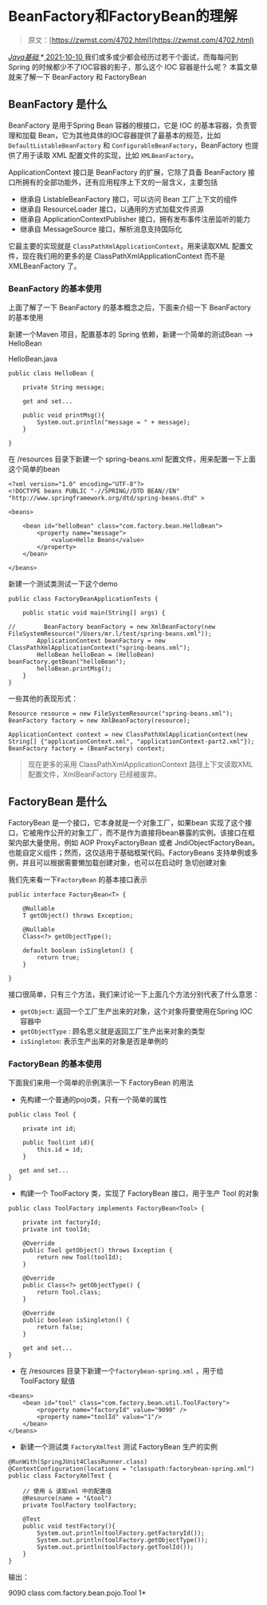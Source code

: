 <!--yml
category: 未分类
date: 0001-01-01 00:00:00
-->

# BeanFactory和FactoryBean的理解

> 原文：[https://zwmst.com/4702.html](https://zwmst.com/4702.html)

   [ *Java基础* ](https://zwmst.com/java%e5%9f%ba%e7%a1%80)*[ <time datetime="2021-10-10T15:40:07+08:00"> 2021-10-10 </time> ](https://zwmst.com/4702.html)  我们或多或少都会经历过若干个面试，而每每问到 Spring 的时候都少不了IOC容器的影子，那么这个 IOC 容器是什么呢？ 本篇文章就来了解一下 BeanFactory 和 FactoryBean

## BeanFactory 是什么

BeanFactory 是用于Spring Bean 容器的根接口，它是 IOC 的基本容器，负责管理和加载 Bean，它为其他具体的IOC容器提供了最基本的规范，比如 `DefaultListableBeanFactory` 和 `ConfigurableBeanFactory`，BeanFactory 也提供了用于读取 XML 配置文件的实现，比如 `XMLBeanFactory`。

ApplicationContext 接口是 BeanFactory 的扩展，它除了具备 BeanFactory 接口所拥有的全部功能外，还有应用程序上下文的一层含义，主要包括

*   继承自 ListableBeanFactory 接口，可以访问 Bean 工厂上下文的组件
*   继承自 ResourceLoader 接口，以通用的方式加载文件资源
*   继承自 ApplicationContextPublisher 接口，拥有发布事件注册监听的能力
*   继承自 MessageSource 接口，解析消息支持国际化

它最主要的实现就是 `ClassPathXmlApplicationContext`，用来读取XML 配置文件，现在我们用的更多的是 ClassPathXmlApplicationContext 而不是 XMLBeanFactory 了。

### BeanFactory 的基本使用

上面了解了一下 BeanFactory 的基本概念之后，下面来介绍一下 BeanFactory 的基本使用

新建一个Maven 项目，配置基本的 Spring 依赖，新建一个简单的测试Bean —> HelloBean

HelloBean.java

```
public class HelloBean {

    private String message;

    get and set...

    public void printMsg(){
        System.out.println("message = " + message);
    }

}
```

在 /resources 目录下新建一个 spring-beans.xml 配置文件，用来配置一下上面这个简单的bean

```
<?xml version="1.0" encoding="UTF-8"?>
<!DOCTYPE beans PUBLIC "-//SPRING//DTD BEAN//EN" "http://www.springframework.org/dtd/spring-beans.dtd" >

<beans>

    <bean id="helloBean" class="com.factory.bean.HelloBean">
        <property name="message">
            <value>Hello Beans</value>
        </property>
    </bean>

</beans>
```

新建一个测试类测试一下这个demo

```
public class FactoryBeanApplicationTests {

    public static void main(String[] args) {

//        BeanFactory beanFactory = new XmlBeanFactory(new FileSystemResource("/Users/mr.l/test/spring-beans.xml"));
        ApplicationContext beanFactory = new ClassPathXmlApplicationContext("spring-beans.xml");
        HelloBean helloBean = (HelloBean) beanFactory.getBean("helloBean");
        helloBean.printMsg();
    }
}
```

一些其他的表现形式：

```
Resource resource = new FileSystemResource("spring-beans.xml");
BeanFactory factory = new XmlBeanFactory(resource);

ApplicationContext context = new ClassPathXmlApplicationContext(new String[] {"applicationContext.xml", "applicationContext-part2.xml"});
BeanFactory factory = (BeanFactory) context;
```

> 现在更多的采用 ClassPathXmlApplicationContext 路径上下文读取XML配置文件，XmlBeanFactory 已经被废弃。

## FactoryBean 是什么

FactoryBean 是一个接口，它本身就是一个对象工厂，如果bean 实现了这个接口，它被用作公开的对象工厂，而不是作为直接将bean暴露的实例。该接口在框架内部大量使用，例如 AOP ProxyFactoryBean 或者 JndiObjectFactoryBean。 也能自定义组件；然而，这仅适用于基础框架代码。FactoryBeans 支持单例或多例，并且可以根据需要懒加载创建对象，也可以在启动时 急切创建对象

我们先来看一下`FactoryBean` 的基本接口表示

```
public interface FactoryBean<T> {

    @Nullable
    T getObject() throws Exception;

    @Nullable
    Class<?> getObjectType();

    default boolean isSingleton() {
        return true;
    }

}
```

接口很简单，只有三个方法，我们来讨论一下上面几个方法分别代表了什么意思：

*   `getObject`: 返回一个工厂生产出来的对象，这个对象将要使用在Spring IOC 容器中
*   `getObjectType` : 顾名思义就是返回工厂生产出来对象的类型
*   `isSingleton`: 表示生产出来的对象是否是单例的

### FactoryBean 的基本使用

下面我们来用一个简单的示例演示一下 FactoryBean 的用法

*   先构建一个普通的pojo类，只有一个简单的属性

```
public class Tool {

    private int id;

    public Tool(int id){
        this.id = id;
    }

   get and set...
}
```

*   构建一个 ToolFactory 类，实现了 FactoryBean 接口，用于生产 Tool 的对象

```
public class ToolFactory implements FactoryBean<Tool> {

    private int factoryId;
    private int toolId;

    @Override
    public Tool getObject() throws Exception {
        return new Tool(toolId);
    }

    @Override
    public Class<?> getObjectType() {
        return Tool.class;
    }

    @Override
    public boolean isSingleton() {
        return false;
    }

    get and set...
}
```

*   在 /resources 目录下新建一个`factorybean-spring.xml` ，用于给 ToolFactory 赋值

```
<beans>
    <bean id="tool" class="com.factory.bean.util.ToolFactory">
        <property name="factoryId" value="9090" />
        <property name="toolId" value="1"/>
    </bean>
</beans>
```

*   新建一个测试类 `FactoryXmlTest` 测试 FactoryBean 生产的实例

```
@RunWith(SpringJUnit4ClassRunner.class)
@ContextConfiguration(locations = "classpath:factorybean-spring.xml")
public class FactoryXmlTest {

    // 使用 & 读取xml 中的配置值
    @Resource(name = "&tool")
    private ToolFactory toolFactory;

    @Test
    public void testFactory(){
        System.out.println(toolFactory.getFactoryId());
        System.out.println(toolFactory.getObjectType());
        System.out.println(toolFactory.getToolId());
    }
}
```

输出：

9090
class com.factory.bean.pojo.Tool
1*